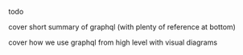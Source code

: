 todo

cover short summary of graphql (with plenty of reference at bottom)

cover how we use graphql from high level with visual  diagrams 

